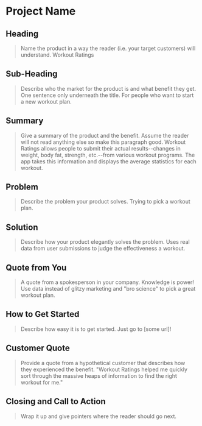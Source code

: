 # Project Name #

<!--
> This material was originally posted [here](http://www.quora.com/What-is-Amazons-approach-to-product-development-and-product-management). It is reproduced here for posterities sake.

There is an approach called "working backwards" that is widely used at Amazon. They work backwards from the customer, rather than starting with an idea for a product and trying to bolt customers onto it. While working backwards can be applied to any specific product decision, using this approach is especially important when developing new products or features.

For new initiatives a product manager typically starts by writing an internal press release announcing the finished product. The target audience for the press release is the new/updated product's customers, which can be retail customers or internal users of a tool or technology. Internal press releases are centered around the customer problem, how current solutions (internal or external) fail, and how the new product will blow away existing solutions.

If the benefits listed don't sound very interesting or exciting to customers, then perhaps they're not (and shouldn't be built). Instead, the product manager should keep iterating on the press release until they've come up with benefits that actually sound like benefits. Iterating on a press release is a lot less expensive than iterating on the product itself (and quicker!).

If the press release is more than a page and a half, it is probably too long. Keep it simple. 3-4 sentences for most paragraphs. Cut out the fat. Don't make it into a spec. You can accompany the press release with a FAQ that answers all of the other business or execution questions so the press release can stay focused on what the customer gets. My rule of thumb is that if the press release is hard to write, then the product is probably going to suck. Keep working at it until the outline for each paragraph flows.

Oh, and I also like to write press-releases in what I call "Oprah-speak" for mainstream consumer products. Imagine you're sitting on Oprah's couch and have just explained the product to her, and then you listen as she explains it to her audience. That's "Oprah-speak", not "Geek-speak".

Once the project moves into development, the press release can be used as a touchstone; a guiding light. The product team can ask themselves, "Are we building what is in the press release?" If they find they're spending time building things that aren't in the press release (overbuilding), they need to ask themselves why. This keeps product development focused on achieving the customer benefits and not building extraneous stuff that takes longer to build, takes resources to maintain, and doesn't provide real customer benefit (at least not enough to warrant inclusion in the press release).
 -->

## Heading ##
  > Name the product in a way the reader (i.e. your target customers) will understand.
  Workout Ratings

## Sub-Heading ##
  > Describe who the market for the product is and what benefit they get. One sentence only underneath the title.
  For people who want to start a new workout plan.

## Summary ##
  > Give a summary of the product and the benefit. Assume the reader will not read anything else so make this paragraph good.
  Workout Ratings allows people to submit their actual results--changes in weight, body fat, strength, etc.--from various workout programs. The app takes this information and displays the average statistics for each workout.

## Problem ##
  > Describe the problem your product solves.
  Trying to pick a workout plan.

## Solution ##
  > Describe how your product elegantly solves the problem.
  Uses real data from user submissions to judge the effectiveness a workout.

## Quote from You ##
  > A quote from a spokesperson in your company.
  Knowledge is power! Use data instead of glitzy marketing and "bro science" to pick a great workout plan.

## How to Get Started ##
  > Describe how easy it is to get started.
  Just go to [some url]!

## Customer Quote ##
  > Provide a quote from a hypothetical customer that describes how they experienced the benefit.
  "Workout Ratings helped me quickly sort through the massive heaps of information to find the right workout for me."

## Closing and Call to Action ##
  > Wrap it up and give pointers where the reader should go next.
